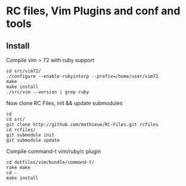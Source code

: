 RC files, Vim Plugins and conf and tools
========================


Install
------------------------

Compile vim > 72 with ruby support

	cd src/vim72/
	./configure --enable-rubyinterp --prefix=/home/user/vim72
	make
	make install
	./src/vim --version | grep ruby

Now clone RC Files, init && update submodules

	cd
	cd src/
 	git clone http://github.com/mathieue/RC-Files.git rcfiles
	cd rcfiles/
	git submodule init
	git submodule update

Compile command-t vim/ruby/c plugin

	cd dotfiles/vim/bundle/command-t/
	rake make
	cd -
	make install

